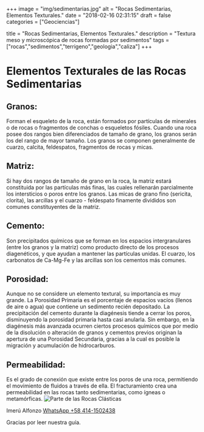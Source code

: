 +++
image = "img/sedimentarias.jpg" 
alt = "Rocas Sedimentarias, Elementos Texturales." 
date = "2018-02-16 02:31:15"
draft = false 
categories = ["Geociencias"]

title = "Rocas Sedimentarias, Elementos Texturales." 
description = "Textura meso y microscópica de rocas formadas por sedimentos" 
tags = ["rocas","sedimentos","terrigeno","geologia","caliza"]
+++
# Elementos Texturales de las Rocas Sedimentarias

## Granos:
Forman el esqueleto de la roca, están formados por partí­culas de minerales o de rocas o fragmentos de conchas o esqueletos fósiles. Cuando una roca posee dos rangos bien diferenciados de tamaño de grano, los granos serán los del rango de mayor tamaño. Los granos se componen generalmente de cuarzo, calcita, feldespatos, fragmentos de rocas y micas.

## Matriz: 
Si hay dos rangos de tamaño de grano en la roca, la matriz estará constituida por las partí­culas más finas, las cuales rellenarán parcialmente los intersticios o poros entre los granos. Las micas de grano fino (sericita, clorita), las arcillas y el cuarzo - feldespato finamente divididos son comunes constituyentes de la matriz.

## Cemento: 
Son precipitados quí­micos que se forman en los espacios intergranulares (entre los granos y la matriz) como producto directo de los procesos diagenéticos, y que ayudan a mantener las partí­culas unidas. El cuarzo, los carbonatos de Ca-Mg-Fe y las arcillas son los cementos más comunes. 

## Porosidad: 
Aunque no se considere un elemento textural, su importancia es muy grande. La Porosidad Primaria es el porcentaje de espacios vací­os (llenos de aire o agua) que contiene un sedimento recién depositado. La precipitación del cemento durante la diagénesis tiende a cerrar los poros, disminuyendo la porosidad primaria hasta casi anularla. Sin embargo, en la diagénesis más avanzada ocurren ciertos procesos quí­micos que por medio de la disolución o alteración de granos y cementos previos originan la apertura de una Porosidad Secundaria, gracias a la cual es posible la migración y acumulación de hidrocarburos.

## Permeabilidad: 
Es el grado de conexión que existe entre los poros de una roca, permitiendo el movimiento de fluidos a través de ella. El fracturamiento crea una permeabilidad en las rocas tanto sedimentarias, como í­gneas o metamórficas. 
![](/img/PartesClasticos.png "Parte de las Rocas Clásticas")

Imerú Alfonzo [WhatsApp +58 414-1502438](https://wa.me/584141502438)

Gracias por leer nuestra guía.
